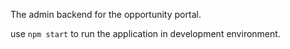 The admin backend for the opportunity portal.


use `npm start` to run the application in development environment.